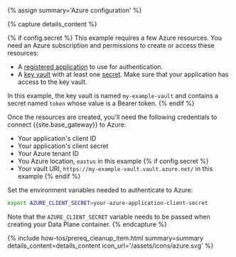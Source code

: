 {% assign summary='Azure configuration' %}

{% capture details_content %}

{% if config.secret %}
This example requires a few Azure resources. You need an Azure subscription and permissions to create or access these resources:

- A [registered application](https://learn.microsoft.com/en-us/entra/identity-platform/quickstart-register-app?tabs=certificate) to use for authentication.
- A [key vault](https://learn.microsoft.com/en-us/azure/key-vault/general/quick-create-portal) with at least one [secret](https://learn.microsoft.com/en-us/azure/key-vault/secrets/quick-create-portal). Make sure that your application has access to the key vault.

In this example, the key vault is named `my-example-vault` and contains a secret named `token` whose value is a Bearer token.
{% endif %}

Once the resources are created, you'll need the following credentials to connect {{site.base_gateway}} to Azure:
- Your application's client ID
- Your application's client secret
- Your Azure tenant ID
- You Azure location, `eastus` in this example
{% if config.secret %}
- Your vault URI, `https://my-example-vault.vault.azure.net/` in this example
{% endif %}
      
Set the environment variables needed to authenticate to Azure:
```sh
export AZURE_CLIENT_SECRET=your-azure-application-client-secret
```

Note that the `AZURE_CLIENT_SECRET` variable needs to be passed when creating your Data Plane container.
{% endcapture %}


{% include how-tos/prereq_cleanup_item.html summary=summary details_content=details_content icon_url='/assets/icons/azure.svg' %}
